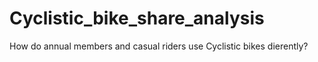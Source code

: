 # Cyclistic_bike_share_analysis
How do annual members and casual riders use Cyclistic bikes dierently?
